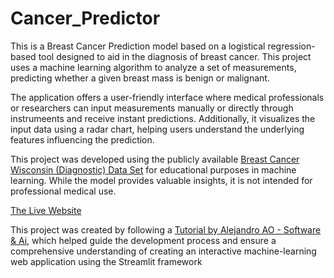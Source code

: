 # Cancer_Predictor
This is a Breast Cancer Prediction model based on a logistical regression-based tool designed to aid in the diagnosis of breast cancer. This project uses a machine learning algorithm to analyze a set of measurements, predicting whether a given breast mass is benign or malignant.

The application offers a user-friendly interface where medical professionals or researchers can input measurements manually or directly through instrumeents and receive instant predictions. Additionally, it visualizes the input data using a radar chart, helping users understand the underlying features influencing the prediction.

This project was developed using the publicly available [Breast Cancer Wisconsin (Diagnostic) Data Set](https://www.kaggle.com/datasets/uciml/breast-cancer-wisconsin-data/data) for educational purposes in machine learning. While the model provides valuable insights, it is not intended for professional medical use.  

[The Live Website](https://cancer-predictor-aadya.streamlit.app/)

This project was created by following a [Tutorial by Alejandro AO - Software & Ai](https://youtu.be/NfwfiyMi1lk?feature=shared), which helped guide the development process and ensure a comprehensive understanding of creating an interactive machine-learning web application using the Streamlit framework
